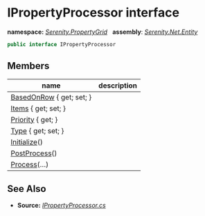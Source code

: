 # IPropertyProcessor interface
**namespace:** *[Serenity.PropertyGrid](../README.md#serenity.propertygrid-namespace)*   **assembly**: *[Serenity.Net.Entity](../README.md)*

```csharp
public interface IPropertyProcessor
```

## Members

| name | description |
| --- | --- |
| [BasedOnRow](IPropertyProcessor/BasedOnRow.md) { get; set; } |  |
| [Items](IPropertyProcessor/Items.md) { get; set; } |  |
| [Priority](IPropertyProcessor/Priority.md) { get; } |  |
| [Type](IPropertyProcessor/Type.md) { get; set; } |  |
| [Initialize](IPropertyProcessor/Initialize.md)() |  |
| [PostProcess](IPropertyProcessor/PostProcess.md)() |  |
| [Process](IPropertyProcessor/Process.md)(…) |  |

## See Also

* **Source:** *[IPropertyProcessor.cs](https://github.com/serenity-is/Serenity/blob/master/src/Serenity.Net.Entity/PropertyGrid/IPropertyProcessor.cs)*